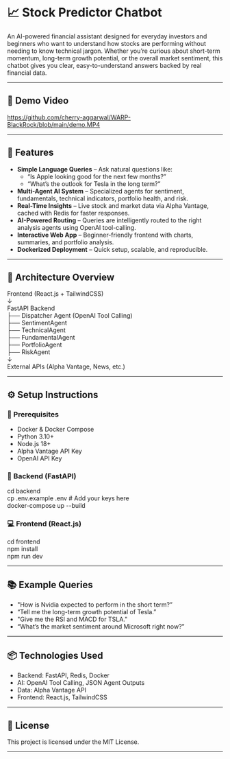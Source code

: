 # 📈 Stock Predictor Chatbot

An AI-powered financial assistant designed for everyday investors and beginners who want to understand how stocks are performing without needing to know technical jargon.
Whether you’re curious about short-term momentum, long-term growth potential, or the overall market sentiment, this chatbot gives you clear, easy-to-understand answers backed by real financial data.

---

## 🎥 Demo Video  

https://github.com/cherry-aggarwal/WARP-BlackRock/blob/main/demo.MP4 

---

## 🚀 Features

- **Simple Language Queries** – Ask natural questions like:  
  - “Is Apple looking good for the next few months?”  
  - “What’s the outlook for Tesla in the long term?”  
- **Multi-Agent AI System** – Specialized agents for sentiment, fundamentals, technical indicators, portfolio health, and risk.  
- **Real-Time Insights** – Live stock and market data via Alpha Vantage, cached with Redis for faster responses.  
- **AI-Powered Routing** – Queries are intelligently routed to the right analysis agents using OpenAI tool-calling.  
- **Interactive Web App** – Beginner-friendly frontend with charts, summaries, and portfolio analysis.  
- **Dockerized Deployment** – Quick setup, scalable, and reproducible.  

---

## 🧱 Architecture Overview

Frontend (React.js + TailwindCSS)  
↓  
FastAPI Backend  
├── Dispatcher Agent (OpenAI Tool Calling)  
├── SentimentAgent  
├── TechnicalAgent  
├── FundamentalAgent    
├── PortfolioAgent  
├── RiskAgent  
↓  
External APIs (Alpha Vantage, News, etc.)

---

## ⚙️ Setup Instructions

### 🔧 Prerequisites

- Docker & Docker Compose  
- Python 3.10+  
- Node.js 18+  
- Alpha Vantage API Key  
- OpenAI API Key  

### 🐳 Backend (FastAPI)

cd backend  
cp .env.example .env  # Add your keys here  
docker-compose up --build  

### 💻 Frontend (React.js)

cd frontend  
npm install  
npm run dev  

---

## 📚 Example Queries

- "How is Nvidia expected to perform in the short term?”  
- “Tell me the long-term growth potential of Tesla.”
- "Give me the RSI and MACD for TSLA."  
- “What’s the market sentiment around Microsoft right now?” 

---

## 📦 Technologies Used

- Backend: FastAPI, Redis, Docker
- AI: OpenAI Tool Calling, JSON Agent Outputs
- Data: Alpha Vantage API
- Frontend: React.js, TailwindCSS

---

## 📄 License

This project is licensed under the MIT License.

---